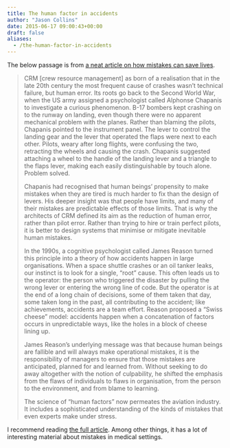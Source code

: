 ```yaml
---
title: The human factor in accidents
author: "Jason Collins"
date: 2015-06-17 09:00:43+00:00
draft: false
aliases:
  - /the-human-factor-in-accidents
---
```


The below passage is from [a neat article on how mistakes can save lives](http://www.newstatesman.com/2014/05/how-mistakes-can-save-lives).

>CRM [crew resource management] as born of a realisation that in the late 20th century the most frequent cause of crashes wasn’t technical failure, but human error. Its roots go back to the Second World War, when the US army assigned a psychologist called Alphonse Chapanis to investigate a curious phenomenon. B-17 bombers kept crashing on to the runway on landing, even though there were no apparent mechanical problem with the planes. Rather than blaming the pilots, Chapanis pointed to the instrument panel. The lever to control the landing gear and the lever that operated the flaps were next to each other. Pilots, weary after long flights, were confusing the two, retracting the wheels and causing the crash. Chapanis suggested attaching a wheel to the handle of the landing lever and a triangle to the flaps lever, making each easily distinguishable by touch alone. Problem solved.
>
>Chapanis had recognised that human beings’ propensity to make mistakes when they are tired is much harder to fix than the design of levers. His deeper insight was that people have limits, and many of their mistakes are predictable effects of those limits. That is why the architects of CRM defined its aim as the reduction of human error, rather than pilot error. Rather than trying to hire or train perfect pilots, it is better to design systems that minimise or mitigate inevitable human mistakes.
>
>In the 1990s, a cognitive psychologist called James Reason turned this principle into a theory of how accidents happen in large organisations. When a space shuttle crashes or an oil tanker leaks, our instinct is to look for a single, “root” cause. This often leads us to the operator: the person who triggered the disaster by pulling the wrong lever or entering the wrong line of code. But the operator is at the end of a long chain of decisions, some of them taken that day, some taken long in the past, all contributing to the accident; like achievements, accidents are a team effort. Reason proposed a “Swiss cheese” model: accidents happen when a concatenation of factors occurs in unpredictable ways, like the holes in a block of cheese lining up.
>
>James Reason’s underlying message was that because human beings are fallible and will always make operational mistakes, it is the responsibility of managers to ensure that those mistakes are anticipated, planned for and learned from. Without seeking to do away altogether with the notion of culpability, he shifted the emphasis from the flaws of individuals to flaws in organisation, from the person to the environment, and from blame to learning.
>
>The science of “human factors” now permeates the aviation industry. It includes a sophisticated understanding of the kinds of mistakes that even experts make under stress.

I recommend reading [the full article](http://www.newstatesman.com/2014/05/how-mistakes-can-save-lives). Among other things, it has a lot of interesting material about mistakes in medical settings.

